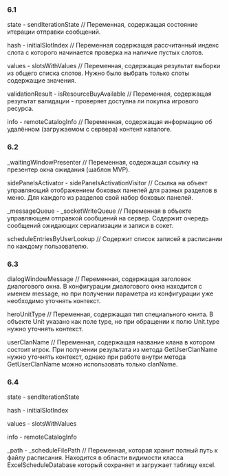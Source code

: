 ﻿### 6.1

state - sendIterationState
// Переменная, содержащая состояние итерации отправки сообщений.

hash - initialSlotIndex
// Переменная содержащая рассчитанный индекс слота с которого начинается проверка на наличие пустых слотов.

values - slotsWithValues
// Переменная, содержащая результат выборки из общего списка слотов. Нужно было выбрать только слоты содержащие значения.

validationResult - isResourceBuyAvailable
// Переменная, содержащая результат валидации - проверяет доступна ли покупка игрового ресурса.

info - remoteCatalogInfo
// Переменная, содержащая информацию об удалённом (загружаемом с сервера) контент каталоге.

### 6.2

_waitingWindowPresenter 
// Переменная, содержащая ссылку на презентер окна ожидания (шаблон MVP).

sidePanelsActivator - sidePanelsActivationVisitor
// Ссылка на объект управляющий отображением боковых панелей для разных разделов в меню. Для каждого из разделов свой набор боковых панелей.

_messageQueue - _socketWriteQueue
// Переменная в объекте управляющем отправкой сообщений на сервер. Содержит очередь сообщений ожидающих сериализации и записи в сокет.

scheduleEntriesByUserLookup
// Содержит список записей в расписании по каждому пользователю.

### 6.3

dialogWindowMessage
// Переменная, содержащая заголовок диалогового окна. В конфигурации диалогового окна находится с именем message, но при получении параметра из конфигурации уже необходимо уточнять контекст.

heroUnitType
// Переменная, содержащая тип специального юнита. В объекте Unit указано как поле type, но при обращении к полю Unit.type нужно уточнять контекст.

userClanName 
// Переменная, содержащая название клана в котором состоит игрок. При получении результата из метода GetUserClanName нужно уточнять контекст, однако при работе внутри метода GetUserClanName можно использовать только clanName.

### 6.4

state - sendIterationState

hash - initialSlotIndex

values - slotsWithValues

info - remoteCatalogInfo

_path - _scheduleFilePath
// Переменная, которая хранит полный путь к файлу расписания. Находится в области видимости класса ExcelScheduleDatabase который сохраняет и загружает таблицу excel.






